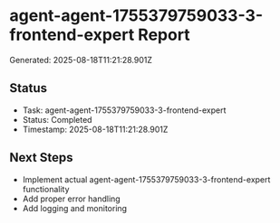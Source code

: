 # agent-agent-1755379759033-3-frontend-expert Report

Generated: 2025-08-18T11:21:28.901Z

## Status
- Task: agent-agent-1755379759033-3-frontend-expert
- Status: Completed
- Timestamp: 2025-08-18T11:21:28.901Z

## Next Steps
- Implement actual agent-agent-1755379759033-3-frontend-expert functionality
- Add proper error handling
- Add logging and monitoring
